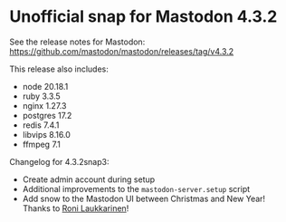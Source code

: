# Unofficial snap for Mastodon 4.3.2

See the release notes for Mastodon: https://github.com/mastodon/mastodon/releases/tag/v4.3.2

This release also includes:

* node 20.18.1
* ruby 3.3.5
* nginx 1.27.3
* postgres 17.2
* redis 7.4.1
* libvips 8.16.0
* ffmpeg 7.1

Changelog for 4.3.2snap3:

* Create admin account during setup
* Additional improvements to the `mastodon-server.setup` script
* Add snow to the Mastodon UI between Christmas and New Year! Thanks to [Roni Laukkarinen](https://github.com/ronilaukkarinen)!
